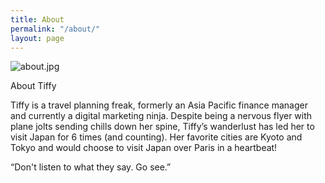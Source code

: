 ```yaml
---
title: About
permalink: "/about/"
layout: page
---
```


![about.jpg](/uploads/about.jpg)

About Tiffy

Tiffy is a travel planning freak, formerly an Asia Pacific finance manager and currently a digital marketing ninja. Despite being a nervous flyer with plane jolts sending chills down her spine, Tiffy’s wanderlust has led her to visit Japan for 6 times (and counting). Her favorite cities are Kyoto and Tokyo and would choose to visit Japan over Paris in a heartbeat! 

“Don't listen to what they say. Go see.”